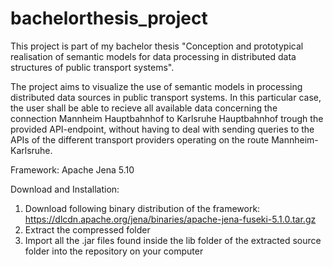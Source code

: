# bachelorthesis_project
 
This project is part of my bachelor thesis "Conception and prototypical realisation of semantic models for data processing in distributed data structures of public transport systems".

The project aims to visualize the use of semantic models in processing distributed data sources in public transport systems. 
In this particular case, the user shall be able to recieve all available data concerning the connection Mannheim Hauptbahnhof to Karlsruhe Hauptbahnhof trough the provided API-endpoint, without having to deal with sending queries to the APIs of the different transport providers operating on the route Mannheim-Karlsruhe.

Framework: Apache Jena 5.10

Download and Installation: 
1. Download following binary distribution of the framework: https://dlcdn.apache.org/jena/binaries/apache-jena-fuseki-5.1.0.tar.gz
2. Extract the compressed folder
3. Import all the .jar files found inside the lib folder of the extracted source folder into the repository on your computer
